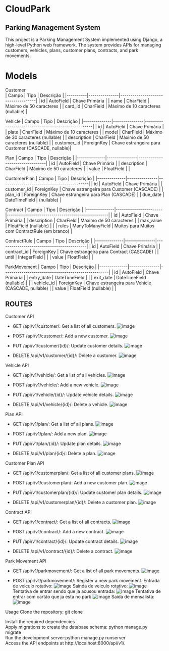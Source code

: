 # CloudPark

## Parking Management System
This project is a Parking Management System implemented using Django, a high-level Python web framework. The system provides APIs for managing customers, vehicles, plans, customer plans, contracts, and park movements.

# Models

Customer  
| Campo    | Tipo          | Descrição                          |
|----------|---------------|------------------------------------|
| id       | AutoField     | Chave Primária                     |
| name     | CharField     | Máximo de 50 caracteres            |
| card_id  | CharField     | Máximo de 10 caracteres (nullable) |


Vehicle
| Campo        | Tipo          | Descrição                                          |
|--------------|---------------|----------------------------------------------------|
| id           | AutoField     | Chave Primária                                     |
| plate        | CharField     | Máximo de 10 caracteres                            |
| model        | CharField     | Máximo de 30 caracteres (nullable)                 |
| description  | CharField     | Máximo de 50 caracteres (nullable)                 |
| customer_id  | ForeignKey    | Chave estrangeira para Customer (CASCADE, nullable)|
 

Plan
| Campo        | Tipo          | Descrição                      |
|--------------|---------------|--------------------------------|
| id           | AutoField     | Chave Primária                 |
| description  | CharField     | Máximo de 50 caracteres        |
| value        | FloatField    |                                |


CustomerPlan
| Campo        | Tipo          | Descrição                                 |
|--------------|---------------|-------------------------------------------|
| id           | AutoField     | Chave Primária                            |
| customer_id  | ForeignKey    | Chave estrangeira para Customer (CASCADE) |
| plan_id      | ForeignKey    | Chave estrangeira para Plan (CASCADE)     |
| due_date     | DateTimeField | (nullable)                                |
 

Contract
| Campo        | Tipo               | Descrição                                           |
|--------------|-----------------------|--------------------------------------------------|
| id           | AutoField             | Chave Primária                                   |
| description  | CharField             | Máximo de 50 caracteres                          |
| max_value    | FloatField (nullable) |                                                  |
| rules        | ManyToManyField       | Muitos para Muitos com ContractRule (em branco)  |
 

ContractRule
| Campo        | Tipo          | Descrição                                 |
|--------------|---------------|-------------------------------------------|
| id           | AutoField     | Chave Primária                            |
| contract_id  | ForeignKey    | Chave estrangeira para Contract (CASCADE) |
| until        | IntegerField  |                                           |
| value        | FloatField    |                                           |


ParkMovement
| Campo        | Tipo          | Descrição                                          |
|--------------|---------------|----------------------------------------------------|
| id           | AutoField     | Chave Primária                                     |
| entry_date   | DateTimeField |                                                    |
| exit_date    | DateTimeField (nullable) |                                         |
| vehicle_id   | ForeignKey    | Chave estrangeira para Vehicle (CASCADE, nullable) |
| value        | FloatField (nullable) |                                            |
  

## ROUTES

Customer API
 - GET /api/v1/customer/: Get a list of all customers.
   ![image](https://github.com/LeonardoPereirajr/CloudPark/assets/30580018/49adf2ed-8486-433a-9657-97983033b495)

 - POST /api/v1/customer/: Add a new customer.
   ![image](https://github.com/LeonardoPereirajr/CloudPark/assets/30580018/e17435bd-4c88-43ba-9c00-c61b959d2d34)

 - PUT /api/v1/customer/{id}/: Update customer details.
   ![image](https://github.com/LeonardoPereirajr/CloudPark/assets/30580018/a275d1df-3257-457d-b202-c85f26f5c4c3)

 - DELETE /api/v1/customer/{id}/: Delete a customer.
   ![image](https://github.com/LeonardoPereirajr/CloudPark/assets/30580018/981b4ca3-5476-4a5a-9ca3-6dd3974e798e)

   
Vehicle API
- GET /api/v1/vehicle/: Get a list of all vehicles.
  ![image](https://github.com/LeonardoPereirajr/CloudPark/assets/30580018/046f8f9a-bed2-4224-8e55-777e8f1d99db)

- POST /api/v1/vehicle/: Add a new vehicle.
  ![image](https://github.com/LeonardoPereirajr/CloudPark/assets/30580018/d08a9bf2-79d1-4cf3-92d3-4b210c9a2b31)

- PUT /api/v1/vehicle/{id}/: Update vehicle details.
  ![image](https://github.com/LeonardoPereirajr/CloudPark/assets/30580018/834d0c91-fe26-4ad1-b365-0039c6a75366)

- DELETE /api/v1/vehicle/{id}/: Delete a vehicle.
  ![image](https://github.com/LeonardoPereirajr/CloudPark/assets/30580018/2b97b96a-b597-4510-bcc7-9124980e3afa)


Plan API
- GET /api/v1/plan/: Get a list of all plans.
  ![image](https://github.com/LeonardoPereirajr/CloudPark/assets/30580018/de02bb5d-2751-49b5-b839-117e4c6e5050)

- POST /api/v1/plan/: Add a new plan.
  ![image](https://github.com/LeonardoPereirajr/CloudPark/assets/30580018/f16a0107-584d-47be-b177-86bbe1fe416f)

- PUT /api/v1/plan/{id}/: Update plan details.
  ![image](https://github.com/LeonardoPereirajr/CloudPark/assets/30580018/baf2eb69-b1c4-4bcd-8666-6c16cf1b2b61)

- DELETE /api/v1/plan/{id}/: Delete a plan.
  ![image](https://github.com/LeonardoPereirajr/CloudPark/assets/30580018/d32d8561-2cbe-4d42-9447-9a7b0b1c5256)


Customer Plan API
- GET /api/v1/customerplan/: Get a list of all customer plans.
  ![image](https://github.com/LeonardoPereirajr/CloudPark/assets/30580018/e224e2ff-38a6-4274-acdf-f90ba7692b3f)

- POST /api/v1/customerplan/: Add a new customer plan.
  ![image](https://github.com/LeonardoPereirajr/CloudPark/assets/30580018/87f0ba4a-707d-476c-b4da-f7ffac1ee50c)

- PUT /api/v1/customerplan/{id}/: Update customer plan details.
  ![image](https://github.com/LeonardoPereirajr/CloudPark/assets/30580018/4b95420c-828e-4da2-ab01-0ade28290683)

- DELETE /api/v1/customerplan/{id}/: Delete a customer plan.
  ![image](https://github.com/LeonardoPereirajr/CloudPark/assets/30580018/6acdf217-68da-4056-bdb5-b42023f55860)


Contract API
- GET /api/v1/contract/: Get a list of all contracts.
  ![image](https://github.com/LeonardoPereirajr/CloudPark/assets/30580018/6bec18a6-64d2-4c5f-9130-e3f8ab76686d)

- POST /api/v1/contract/: Add a new contract.
  ![image](https://github.com/LeonardoPereirajr/CloudPark/assets/30580018/c601a40b-5910-4f2a-bc65-b6916ab7acb7)

- PUT /api/v1/contract/{id}/: Update contract details.
  ![image](https://github.com/LeonardoPereirajr/CloudPark/assets/30580018/7dd464e2-e2ae-40e0-86ec-77d4d78ad615)

- DELETE /api/v1/contract/{id}/: Delete a contract.
  ![image](https://github.com/LeonardoPereirajr/CloudPark/assets/30580018/fbf8b441-6673-4801-ad84-1a1a3c0d6385)


Park Movement API
- GET /api/v1/parkmovement/: Get a list of all park movements.
  ![image](https://github.com/LeonardoPereirajr/CloudPark/assets/30580018/e2fce81d-d320-4ea9-a4ea-878d55315add)


- POST /api/v1/parkmovement/: Register a new park movement.
  Entrada de veiculo rotativo:
  ![image](https://github.com/LeonardoPereirajr/CloudPark/assets/30580018/701784b6-4675-4d51-aa61-518671156721)
  Sainda de veiculo rotativo:
  ![image](https://github.com/LeonardoPereirajr/CloudPark/assets/30580018/5e5fa31f-01da-4155-9374-c98de799b3c2)
  Tentativa de entrar sendo que ja acusou entrada:
  ![image](https://github.com/LeonardoPereirajr/CloudPark/assets/30580018/3ced01da-6318-41bc-b54a-62bf6f95ca06)
  Tentativa de entrar com cartão que ja esta no park
  ![image](https://github.com/LeonardoPereirajr/CloudPark/assets/30580018/8d39cfaf-7b5f-46f7-a00d-8b41c1f95697)
  Saida de mensalista:
  ![image](https://github.com/LeonardoPereirajr/CloudPark/assets/30580018/a6b98481-432e-4c16-b6c8-bbd02c459f7f)


Usage
Clone the repository: git clone [<repository-url>](https://github.com/LeonardoPereirajr/CloudPark.git)  


Install the required dependencies  
Apply migrations to create the database schema: python manage.py migrate  
Run the development server:python manage.py runserver  
Access the API endpoints at http://localhost:8000/api/v1/.  
